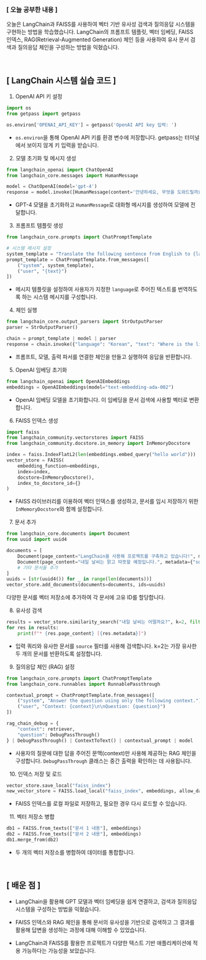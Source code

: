 ### [ 오늘 공부한 내용 ]
오늘은 LangChain과 FAISS를 사용하여 벡터 기반 유사성 검색과 질의응답 시스템을 구현하는 방법을 학습했습니다. LangChain의 프롬프트 템플릿, 벡터 임베딩, FAISS 인덱스, RAG(Retrieval-Augmented Generation) 체인 등을 사용하여 유사 문서 검색과 질의응답 체인을 구성하는 방법을 익혔습니다.

&nbsp;
## [ LangChain 시스템 실습 코드 ]

1. OpenAI API 키 설정

```python
import os
from getpass import getpass

os.environ['OPENAI_API_KEY'] = getpass('OpenAI API key 입력: ')
```
* `os.environ`을 통해 OpenAI API 키를 환경 변수에 저장합니다. getpass는 터미널에서 보이지 않게 키 입력을 받습니다.

&nbsp;
2. 모델 초기화 및 메시지 생성

```python
from langchain_openai import ChatOpenAI
from langchain_core.messages import HumanMessage

model = ChatOpenAI(model='gpt-4')
response = model.invoke([HumanMessage(content='안녕하세요, 무엇을 도와드릴까요?')])
```
* GPT-4 모델을 초기화하고 `HumanMessage`로 대화형 메시지를 생성하여 모델에 전달합니다.

&nbsp;
3. 프롬프트 템플릿 생성

```python
from langchain_core.prompts import ChatPromptTemplate

# 시스템 메시지 설정
system_template = "Translate the following sentence from English to {language}:"
prompt_template = ChatPromptTemplate.from_messages([
    ("system", system_template),
    ("user", "{text}")
])
```
* 메시지 템플릿을 설정하여 사용자가 지정한 `language`로 주어진 텍스트를 번역하도록 하는 시스템 메시지를 구성합니다.

&nbsp;
4. 체인 실행

```python
from langchain_core.output_parsers import StrOutputParser
parser = StrOutputParser()

chain = prompt_template | model | parser
response = chain.invoke({"language": "Korean", "text": "Where is the library?"})
```
* 프롬프트, 모델, 출력 파서를 연결한 체인을 만들고 실행하여 응답을 반환합니다.

&nbsp;
5. OpenAI 임베딩 초기화

```python
from langchain_openai import OpenAIEmbeddings
embeddings = OpenAIEmbeddings(model="text-embedding-ada-002")
```
* OpenAI 임베딩 모델을 초기화합니다. 이 임베딩을 문서 검색에 사용할 벡터로 변환합니다.

&nbsp;
6. FAISS 인덱스 생성

```python
import faiss
from langchain_community.vectorstores import FAISS
from langchain_community.docstore.in_memory import InMemoryDocstore

index = faiss.IndexFlatL2(len(embeddings.embed_query("hello world")))
vector_store = FAISS(
    embedding_function=embeddings,
    index=index,
    docstore=InMemoryDocstore(),
    index_to_docstore_id={}
)
```
* FAISS 라이브러리를 이용하여 벡터 인덱스를 생성하고, 문서를 임시 저장하기 위한 `InMemoryDocstore`와 함께 설정합니다.

&nbsp;
7. 문서 추가

```python
from langchain_core.documents import Document
from uuid import uuid4

documents = [
    Document(page_content="LangChain을 사용해 프로젝트를 구축하고 있습니다!", metadata={"source": "tweet"}),
    Document(page_content="내일 날씨는 맑고 따뜻할 예정입니다.", metadata={"source": "news"}),
    # 기타 문서들 추가
]
uuids = [str(uuid4()) for _ in range(len(documents))]
vector_store.add_documents(documents=documents, ids=uuids)
```
다양한 문서를 벡터 저장소에 추가하여 각 문서에 고유 ID를 할당합니다.

&nbsp;
8. 유사성 검색

```python
results = vector_store.similarity_search("내일 날씨는 어떨까요?", k=2, filter={"source": "news"})
for res in results:
    print(f"* {res.page_content} [{res.metadata}]")
```
* 입력 쿼리와 유사한 문서를 `source` 필터를 사용해 검색합니다. k=2는 가장 유사한 두 개의 문서를 반환하도록 설정합니다.

&nbsp;
9. 질의응답 체인 (RAG) 설정

```python
from langchain_core.prompts import ChatPromptTemplate
from langchain_core.runnables import RunnablePassthrough

contextual_prompt = ChatPromptTemplate.from_messages([
    ("system", "Answer the question using only the following context."),
    ("user", "Context: {context}\n\nQuestion: {question}")
])

rag_chain_debug = {
    "context": retriever,
    "question": DebugPassThrough()
} | DebugPassThrough() | ContextToText() | contextual_prompt | model
```
* 사용자의 질문에 대한 답을 주어진 문맥(context)만 사용해 제공하는 RAG 체인을 구성합니다. `DebugPassThrough` 클래스는 중간 출력을 확인하는 데 사용됩니다.

&nbsp;
10. 인덱스 저장 및 로드

```python
vector_store.save_local("faiss_index")
new_vector_store = FAISS.load_local("faiss_index", embeddings, allow_dangerous_deserialization=True)
```
* FAISS 인덱스를 로컬 파일로 저장하고, 필요한 경우 다시 로드할 수 있습니다.

&nbsp;
11. 벡터 저장소 병합

```python
db1 = FAISS.from_texts(["문서 1 내용"], embeddings)
db2 = FAISS.from_texts(["문서 2 내용"], embeddings)
db1.merge_from(db2)
```
* 두 개의 벡터 저장소를 병합하여 데이터를 통합합니다.

&nbsp;
## [ 배운 점 ]
* LangChain을 활용해 GPT 모델과 벡터 임베딩을 쉽게 연결하고, 검색과 질의응답 시스템을 구성하는 방법을 익혔습니다.

* FAISS 인덱스와 RAG 체인을 통해 문서의 유사성을 기반으로 검색하고 그 결과를 활용해 답변을 생성하는 과정에 대해 이해할 수 있었습니다.

* LangChain과 FAISS를 활용한 프로젝트가 다양한 텍스트 기반 애플리케이션에 적용 가능하다는 가능성을 보았습니다.
